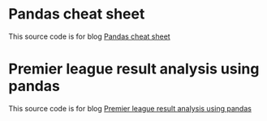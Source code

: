 # Pandas cheat sheet
This source code is for blog <a href="https://sulhome.com/blog/22/pandas-cheat-sheet" target="_blank">Pandas cheat sheet</a>
# Premier league result analysis using pandas
This source code is for blog <a href="https://sulhome.com/blog/23/premier-league-result-analysis-using-pandas" target="_blank">Premier league result analysis using pandas</a>
